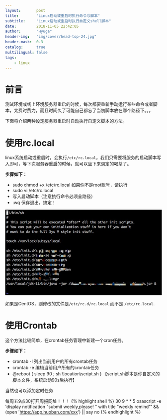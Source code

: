 ```yaml
---
layout:       post
title:        "Linux启动或重启时执行命令与脚本"
subtitle:     "Linux启动或重启时执行自定义shell脚本"
date:         2018-11-05 22:42:05
author:       "Hyuga"
header-img:   "img/cover/head-top-24.jpg"
header-mask:  0.3
catalog:      true
multilingual: false
tags:
    - linux
---
```


# 前言
测试环境或线上环境服务器重启的时候，每次都要重新手动运行某些命令或者脚本，太费时费力，而且时间久了可能自己都忘了当初脚本放在哪个路径下。。。

下面将介绍两种设定服务器重启时自动执行自定义脚本的方法。

# 使用rc.local

linux系统启动或重启时，会执行`/etc/rc.local`，我们只需要将服务的启动脚本写入即可，等下次服务器重启的时候，就可以坐下来淡定的喝茶了。

**步骤如下：**
- sudo chmod +x /etc/rc.local  如果你不是root账号，请执行
- sudo vi /etc/rc.local
- 写入启动脚本（注意执行命令必须全路径）
- :wq 保存退出，搞定！

![](/img/2018/2018-11/linux-1.png)

如果是CentOS，则修改的文件是`/etc/rc.d/rc.local` 而不是 `/etc/rc.local`.

# 使用Crontab

这个方法比较简单，在crontab任务管理中新建一个cron任务。

**步骤如下：**
- crontab -l 列出当前用户的所有crontab任务
- crontab -e 编辑当前用户所有的crontab任务
- @reboot ( sleep 90 ; sh \location\script.sh ) 【script.sh脚本是你自定义的脚本文件，系统启动90s后执行】

当然也可以添加定时任务

每周五9点30打开周报网址！！！
{% highlight shell %}
30 9 * * 5 osascript -e 'display notification "submit weekly,please! " with title "weekly remind"'  && (open 'https://app.huoban.com/xxx') || say no
{% endhighlight %}


